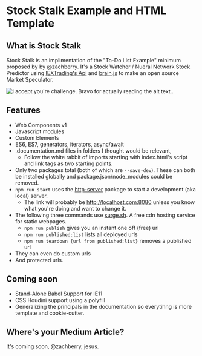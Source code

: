 # Stock Stalk Example and HTML Template

##  What is Stock Stalk

Stock Stalk is an implimentation of the "To-Do List Example" minimum proposed by by @zachberry. It's a Stock Watcher / Nueral Network Stock Predictor using [IEXTrading's Api](https://api.iextrading.com/) and [brain.js](https://github.com/BrainJS) to make an open source Market Speculator.


![I accept you're challenge. Bravo for actually reading the alt text.](https://media.giphy.com/media/jNWig8QMg4jsc/giphy.gif).

## Features

* Web Components v1
* Javascript modules
* Custom Elements
* ES6, ES7, generators, iterators, async/await
* .documentation.md files in folders I thought would be relevant,
    *  Follow the white rabbit of imports starting with index.html's script and link tags as two starting points. 
* Only two packages total (both of which are `--save-dev`). These can both be installed globally and  package.json/node_modules could be removed.
* `npm run start` uses the [http-server]() package to start a development (aka local) server. 
    * The link will probably be http://localhost.com:8080 unless you know what you're doing and want to change it.
* The following three commands use [surge.sh](https://surge.sh). A free cdn hosting service for static webpages.
    * `npm run publish` gives you an instant one off (free) url
    * `npm run published:list` lists all deployed urls
    * `npm run teardown {url from published:list}` removes a published url 
* They can even do custom urls
* And protected urls.

## Coming soon

* Stand-Alone Babel Support for IE11
* CSS Houdini support using a polyfill
* Generalizing the principals in the documentation so everytihng is more template and cookie-cutter.

## Where's your Medium Article?

It's coming soon, @zachberry, jesus. 
